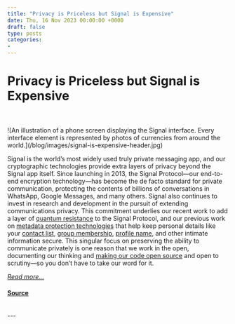 ```yaml
---
title: "Privacy is Priceless but Signal is Expensive"
date: Thu, 16 Nov 2023 00:00:00 +0000
draft: false
type: posts
categories: 
- 
---
```

# Privacy is Priceless but Signal is Expensive

<br/>

<br/>
![An illustration of a phone screen displaying the Signal interface. Every interface element is represented by photos of currencies from around the world.](/blog/images/signal-is-expensive-header.jpg)

Signal is the world’s most widely used truly private messaging app, and our cryptographic technologies provide extra layers of privacy beyond the Signal app itself. Since launching in 2013, the Signal Protocol—our end-to-end encryption technology—has become the de facto standard for private communication, protecting the contents of billions of conversations in WhatsApp, Google Messages, and many others. Signal also continues to invest in research and development in the pursuit of extending communications privacy. This commitment underlies our recent work to add a layer of [quantum resistance](/blog/pqxdh/) to the Signal Protocol, and our previous work on [metadata protection technologies](/blog/sealed-sender/) that help keep personal details like your [contact list](/blog/building-faster-oram/), [group membership](/blog/signal-private-group-system/), [profile name](/blog/signal-profiles-beta/), and other intimate information secure. This singular focus on preserving the ability to communicate privately is one reason that we work in the open, documenting our thinking and [making our code open source](https://github.com/signalapp) and open to scrutiny—so you don’t have to take our word for it.

[_Read more..._](https://signal.org/blog/signal-is-expensive/)

#### [Source](https://signal.org/blog/signal-is-expensive/)

<br/>
---

